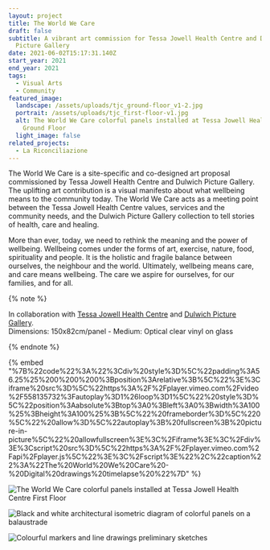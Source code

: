 ```yaml
---
layout: project
title: The World We Care
draft: false
subtitle: A vibrant art commission for Tessa Jowell Health Centre and Dulwich
  Picture Gallery
date: 2021-06-02T15:17:31.140Z
start_year: 2021
end_year: 2021
tags:
  - Visual Arts
  - Community
featured_image:
  landscape: /assets/uploads/tjc_ground-floor_v1-2.jpg
  portrait: /assets/uploads/tjc_first-floor-v1.jpg
  alt: The World We Care colorful panels installed at Tessa Jowell Health Centre
    Ground Floor
  light_image: false
related_projects:
  - La Riconciliazione
---
```

The World We Care is a site-specific and co-designed art proposal commissioned by Tessa Jowell Health Centre and Dulwich Picture Gallery. The uplifting art contribution is a visual manifesto about what wellbeing means to the community today. The World We Care acts as a meeting point between the Tessa Jowell Health Centre values, services and the community needs, and the Dulwich Picture Gallery collection to tell stories of health, care and healing.

More than ever, today, we need to rethink the meaning and the power of wellbeing. Wellbeing comes under the forms of art, exercise, nature, food, spirituality and people. It is the holistic and fragile balance between ourselves, the neighbour and the world. Ultimately, wellbeing means care, and care means wellbeing. The care we aspire for ourselves, for our families, and for all.

{% note %}

In collaboration with [Tessa Jowell Health Centre](https://www.tessajowellgpsurgery.co.uk/) and [Dulwich Picture Gallery](https://www.dulwichpicturegallery.org.uk/).\
Dimensions: 150x82cm/panel - Medium: Optical clear vinyl on glass

{% endnote %}

{% embed "%7B%22code%22%3A%22%3Cdiv%20style%3D%5C%22padding%3A56.25%25%200%200%200%3Bposition%3Arelative%3B%5C%22%3E%3Ciframe%20src%3D%5C%22https%3A%2F%2Fplayer.vimeo.com%2Fvideo%2F558135732%3Fautoplay%3D1%26loop%3D1%5C%22%20style%3D%5C%22position%3Aabsolute%3Btop%3A0%3Bleft%3A0%3Bwidth%3A100%25%3Bheight%3A100%25%3B%5C%22%20frameborder%3D%5C%220%5C%22%20allow%3D%5C%22autoplay%3B%20fullscreen%3B%20picture-in-picture%5C%22%20allowfullscreen%3E%3C%2Fiframe%3E%3C%2Fdiv%3E%3Cscript%20src%3D%5C%22https%3A%2F%2Fplayer.vimeo.com%2Fapi%2Fplayer.js%5C%22%3E%3C%2Fscript%3E%22%2C%22caption%22%3A%22The%20World%20We%20Care%20-%20Digital%20drawings%20timelapse%20%22%7D" %}

![The World We Care colorful panels installed at Tessa Jowell Health Centre First Floor](/assets/uploads/tjc_first-floor-v1.jpg "The World We Care - Panels at Tessa Jowell Health Centre first floor")

![Black and white architectural isometric diagram of colorful panels on a balaustrade](/assets/uploads/tjc-plan_v1.jpg "The World We Care - Art installation spatial isometric diagram")

![Colourful markers and line drawings preliminary sketches](/assets/uploads/img_5658.jpg "The World We Care - Art installation preliminary sketches")